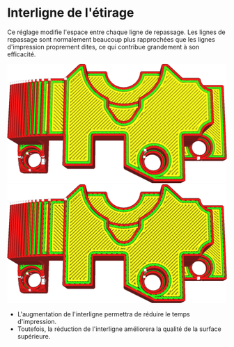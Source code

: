 Interligne de l'étirage
====
Ce réglage modifie l'espace entre chaque ligne de repassage. Les lignes de repassage sont normalement beaucoup plus rapprochées que les lignes d'impression proprement dites, ce qui contribue grandement à son efficacité.

![Espacement normal entre les lignes](../../../articles/images/ironing_enabled_enabled.png)
![Espacement des lignes augmenté à 0,3mm](../../../articles/images/ironing_line_spacing.png)

* L'augmentation de l'interligne permettra de réduire le temps d'impression.
* Toutefois, la réduction de l'interligne améliorera la qualité de la surface supérieure.
